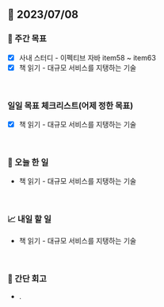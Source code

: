 ## 📅 2023/07/08


### 👏 주간 목표

- [x] 사내 스터디 - 이펙티브 자바 item58 ~ item63
- [x] 책 읽기 - 대규모 서비스를 지탱하는 기술

<br/>

### 일일 목표 체크리스트(어제 정한 목표)

- [x] 책 읽기 - 대규모 서비스를 지탱하는 기술

<br/>

### 💯 오늘 한 일

- 책 읽기 - 대규모 서비스를 지탱하는 기술

<br/>

### 📈 내일 할 일

- 책 읽기 - 대규모 서비스를 지탱하는 기술

<br/>

### 🤔 간단 회고

- .
 
